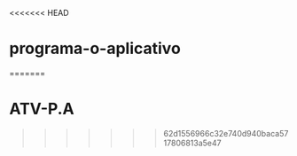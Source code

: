 <<<<<<< HEAD
# programa-o-aplicativo
=======
# ATV-P.A
>>>>>>> 62d1556966c32e740d940baca5717806813a5e47
